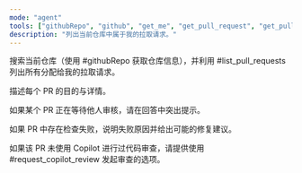 ```yaml
---
mode: "agent"
tools: ["githubRepo", "github", "get_me", "get_pull_request", "get_pull_request_comments", "get_pull_request_diff", "get_pull_request_files", "get_pull_request_reviews", "get_pull_request_status", "list_pull_requests", "request_copilot_review"]
description: "列出当前仓库中属于我的拉取请求。"
---
```


搜索当前仓库（使用 #githubRepo 获取仓库信息），并利用 #list_pull_requests 列出所有分配给我的拉取请求。

描述每个 PR 的目的与详情。

如果某个 PR 正在等待他人审核，请在回答中突出提示。

如果 PR 中存在检查失败，说明失败原因并给出可能的修复建议。

如果该 PR 未使用 Copilot 进行过代码审查，请提供使用 #request_copilot_review 发起审查的选项。

